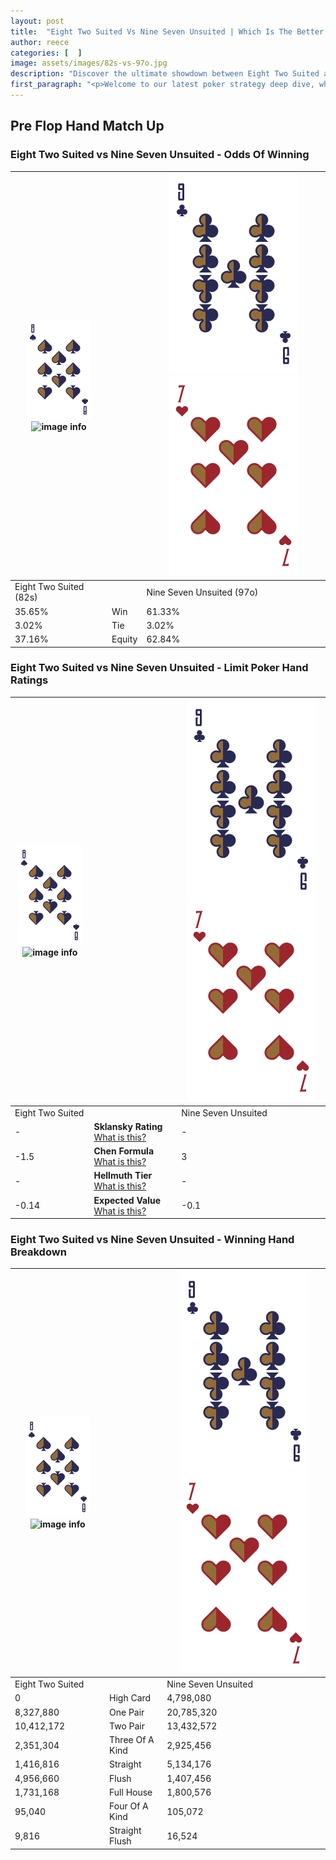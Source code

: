 ```yaml
---
layout: post
title:  "Eight Two Suited Vs Nine Seven Unsuited | Which Is The Better Hand In Poker? A Complete Guide"
author: reece
categories: [  ]
image: assets/images/82s-vs-97o.jpg
description: "Discover the ultimate showdown between Eight Two Suited and Nine Seven Unsuited in poker! Uncover the odds, strategies, and scenarios where one hand triumphs over the other. Get ready to up your poker game with this thrilling analysis."
first_paragraph: "<p>Welcome to our latest poker strategy deep dive, where we're pitting two distinct hands against each other in a high-stakes showdown: Eight Two Suited vs Nine Seven Unsuited.</p><p>In the dynamic world of poker, every decision counts, and knowing which hand holds the upper hand is key to your success at the table.</p><p>In this article, we'll dissect these two hands, explore the scenarios where one dominates the other, and equip you with the knowledge to make strategic choices that can tip the odds in your favor.</p><p>Get ready to unravel the intriguing dynamics of these poker hands and elevate your game to new heights.</p>"
---
```




[comment]: # (sp0)

## Pre Flop Hand Match Up

<div class="table hand-ratings" markdown="1"> 



### Eight Two Suited vs Nine Seven Unsuited - Odds Of Winning


    
| ![image info](assets/images/hand1/8.png) ![image info](assets/images/hand1/2s.png) |  | ![image info](assets/images/hand2/9.png) ![image info](assets/images/hand2/7o.png) |
| -------- | -------- | -------- |
| Eight Two Suited (82s) |  | Nine Seven Unsuited (97o) |
| 35.65% | Win | 61.33% |
| 3.02% | Tie | 3.02% |
| 37.16% | Equity | 62.84% |




[comment]: # (sp1)



### Eight Two Suited vs Nine Seven Unsuited - Limit Poker Hand Ratings


    
| ![image info](assets/images/hand1/8.png) ![image info](assets/images/hand1/2s.png) |  | ![image info](assets/images/hand2/9.png) ![image info](assets/images/hand2/7o.png) |
| -------- | -------- | -------- |
| Eight Two Suited |  | Nine Seven Unsuited |
| - | **Sklansky Rating** [What is this?](/sklansky-rating-explained) | - |
| -1.5 | **Chen Formula** [What is this?](/chen-formula-explained) | 3 |
| - | **Hellmuth Tier** [What is this?](/Hellmuth-tier-explained) | - |
| -0.14 | **Expected Value** [What is this?](/expected-value-explained) | -0.1 |




[comment]: # (sp2)



### Eight Two Suited vs Nine Seven Unsuited - Winning Hand Breakdown


    
| ![image info](assets/images/hand1/8.png) ![image info](assets/images/hand1/2s.png) |  | ![image info](assets/images/hand2/9.png) ![image info](assets/images/hand2/7o.png) |
| -------- | -------- | -------- |
| Eight Two Suited |  | Nine Seven Unsuited |
| 0 | High Card | 4,798,080 |
| 8,327,880 | One Pair | 20,785,320 |
| 10,412,172 | Two Pair | 13,432,572 |
| 2,351,304 | Three Of A Kind | 2,925,456 |
| 1,416,816 | Straight | 5,134,176 |
| 4,956,660 | Flush | 1,407,456 |
| 1,731,168 | Full House | 1,800,576 |
| 95,040 | Four Of A Kind | 105,072 |
| 9,816 | Straight Flush | 16,524 |




[comment]: # (sp3)



</div>

[comment]: # (sp4)



[comment]: # (sp5)

